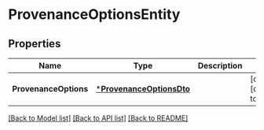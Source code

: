 # ProvenanceOptionsEntity

## Properties
Name | Type | Description | Notes
------------ | ------------- | ------------- | -------------
**ProvenanceOptions** | [***ProvenanceOptionsDto**](ProvenanceOptionsDTO.md) |  | [optional] [default to null]

[[Back to Model list]](../README.md#documentation-for-models) [[Back to API list]](../README.md#documentation-for-api-endpoints) [[Back to README]](../README.md)


